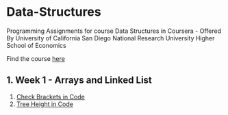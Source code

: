 # Data-Structures
Programming Assignments for course Data Structures in Coursera - Offered By University of California San Diego National Research University Higher School of Economics

Find the course [here](https://www.coursera.org/learn/data-structures?specialization=data-structures-algorithms)

## 1. Week 1 -  Arrays and Linked List

1. [Check Brackets in Code](https://github.com/jsrathi17/Data-Structures/blob/master/1_brackets_in_code/check_brackets.py)
2. [Tree Height in Code](https://github.com/jsrathi17/Data-Structures/tree/master/2_tree_height)
